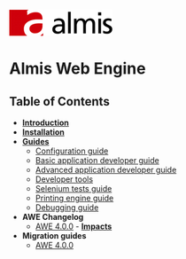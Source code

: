 ![logo_almis](wiki/images/logo_almis.png)
# **Almis Web Engine**

## Table of Contents

* **[Introduction](wiki/introduction.md)**
* **[Installation](wiki/installation.md)**
* **[Guides](wiki/guides.md)**
  * [Configuration guide](wiki/configuration-guide.md)
  * [Basic application developer guide](wiki/basic-developer-guide.md)
  * [Advanced application developer guide](wiki/advanced-developer-guide.md)
  * [Developer tools](wiki/developer-tools.md)
  * [Selenium tests guide](wiki/selenium-tests-guide.md)
  * [Printing engine guide](wiki/print-guide.md)
  * [Debugging guide](wiki/debugging-guide.md)
* **AWE Changelog**
  * [AWE 4.0.0](https://git.almis.com/awe-team/awe/issues?milestone_title=awe+v4.0.0&state=closed) - **[Impacts](https://git.almis.com/awe-team/awe/issues?scope=all&utf8=%E2%9C%93&state=closed&milestone_title=awe%20v4.0.0&label_name[]=Impact)**
* **Migration guides**
  * [AWE 4.0.0](wiki/awe-4.0-migration-guide.md)
